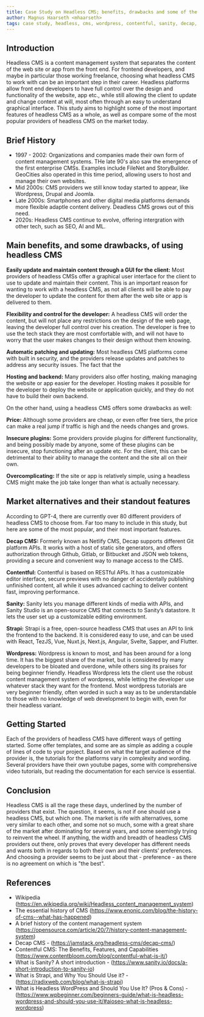 ```yaml
---
title: Case Study on Headless CMS; benefits, drawbacks and some of the most popular providers
author: Magnus Haarseth <mhaarseth>
tags: case study, headless, cms, wordpress, contentful, sanity, decap, strapi
---
```


## Introduction

Headless CMS is a content management system that separates the content of the web site or app from the front end. For frontend developers, and maybe in particular those working freelance, choosing what headless CMS to work with can be an important step in their career. Headless platforms allow front end developers to have full control over the design and functionality of the website, app etc., while still allowing the client to update and change content at will, most often through an easy to understand graphical interface. This study aims to highlight some of the most important features of headless CMS as a whole, as well as compare some of the most popular providers of headless CMS on the market today.

## Brief History

- 1997 - 2002: Organizations and companies made their own form of content management systems. THe late 90's also saw the emergence of the first enterprise CMSs. Examples include FileNet and StoryBuilder. GeoCities also operated in this time period, allowing users to host and manage their own websites.
- Mid 2000s: CMS providers we still know today started to appear, like Wordpress, Drupal and Joomla.
- Late 2000s: Smartphones and other digital media platforms demands more flexible adaptle content delivery. Deadless CMS grows out of this need.
- 2020s: Headless CMS continue to evolve, offering intergration with other tech, such as SEO, AI and ML.

## Main benefits, and some drawbacks, of using headless CMS

**Easily update and maintain content through a GUI for the client:**
Most providers of headless CMSs offer a graphical user interface for the client to use to update and maintain their content. This is an important reason for wanting to work with a headless CMS, as not all clients will be able to pay the developer to update the content for them after the web site or app is delivered to them. 

**Flexibility and control for the developer:** 
A headless CMS will order the content, but will not place any restrictions on the design of the web page, leaving the developer full control over his creation. The developer is free to use the tech stack they are most comfortable with, and will not have to worry that the user makes changes to their design without them knowing.

**Automatic patching and updating:** 
Most headless CMS platforms come with built in security, and the providers release updates and patches to address any security issues. The fact that the 

**Hosting and backend:** 
Many providers also offer hosting, making managing the website or app easier for the developer. Hosting makes it possible for the developer to deploy the website or application quickly, and they do not have to build their own backend.

On the other hand, using a headless CMS offers some drawbacks as well:

**Price:**
Although some providers are cheap, or even offer free tiers, the price can make a real jump if traffic is high and the needs changes and grows. 

**Insecure plugins:** 
Some providers provide plugins for different functionality, and being possibly made by anyone, some of these plugins can be insecure, stop functioning after an update etc. For the client, this can be detrimental to their ability to manage the content and the site all on their own.

**Overcomplicating:** 
If the site or app is relatively simple, using a headless CMS might make the job take longer than what is actually necessary.

## Market alternatives and their standout features

According to GPT-4, there are currently over 80 different providers of headless CMS to choose from. Far too many to include in this study, but here are some of the most popular, and their most important features.

**Decap CMS:** 
Formerly known as Netlify CMS, Decap supports different Git platform APIs. It works with a host of static site generators, and offers authorization through Github, Gitlab, or Bitbucket and JSON web tokens, providing a secure and convenient way to manage access to the CMS.

**Contentful:** 
Contentful is based on RESTful APIs. It has a customizable editor interface, secure previews with no danger of accidentally publishing unfinished content, all while it uses advanced caching to deliver content fast, improving performance.

**Sanity:** 
Sanity lets you manage different kinds of media with APIs, and Sanity Studio is an open-source CMS that connects to Sanity’s datastore. It lets the user set up a customizable editing environment.

**Strapi:** 
Strapi is a free, open-source headless CMS that uses an API to link the frontend to the backend. It is considered easy to use, and can be used with React, TezJS, Vue, Nuxt.js, Next.js, Angular, Svelte, Sapper, and Flutter.

**Wordpress:** 
Wordpress is known to most, and has been around for a long time. It has the biggest share of the market, but is considered by many developers to be bloated and overdone, while others sing its praises for being beginner friendly. Headless Wordpress lets the client use the robust content management system of wordpress, while letting the developer use whatever stack they want for the frontend. Most wordpress tutorials are very beginner friendly, often worded in such a way as to be understandable to those with no knowledge of web development to begin with, even for their headless variant.

## Getting Started

Each of the providers of headless CMS have different ways of getting started. Some offer templates, and some are as simple as adding a couple of lines of code to your project. Based on what the target audience of the provider is, the tutorials for the platforms vary in complexity and wording. Several providers have their own youtube pages, some with comprehensive video tutorials, but reading the documentation for each service is essential. 

## Conclusion

Headless CMS is all the rage these days, underlined by the number of providers that exist. The question, it seems, is not if one should use a headless CMS, but which one. The market is rife with alternatives, some very similar to each other, and some not so much, some with a great share of the market after dominating for several years, and some seemingly trying to reinvent the wheel. If anything, the width and breadth of headless CMS providers out there, only proves that every developer has different needs and wants both in regards to both their own and their clients' preferences. And choosing a provider seems to be just about that - preference - as there is no agreement on which is "the best".

## References

- Wikipedia (https://en.wikipedia.org/wiki/Headless_content_management_system)
- The essential history of CMS (https://www.enonic.com/blog/the-history-of-cms--what-has-happened)
- A brief history of the content management system (https://opensource.com/article/20/7/history-content-management-system)
- Decap CMS - (https://jamstack.org/headless-cms/decap-cms/)
- Contentful CMS: The Benefits, Features, and Capabilities (https://www.contentbloom.com/blog/contentful-what-is-it/)
- What is Sanity? A short introduction - (https://www.sanity.io/docs/a-short-introduction-to-sanity-io)
- What is Strapi, and Why You Should Use it? - (https://radixweb.com/blog/what-is-strapi)
- What is Headless WordPress and Should You Use It? (Pros & Cons) - (https://www.wpbeginner.com/beginners-guide/what-is-headless-wordpress-and-should-you-use-it/#aioseo-what-is-headless-wordpress)
